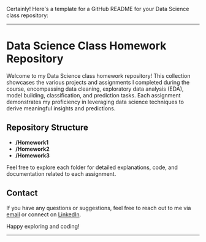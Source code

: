 Certainly! Here's a template for a GitHub README for your Data Science class repository:

---

# Data Science Class Homework Repository

Welcome to my Data Science class homework repository! This collection showcases the various projects and assignments I completed during the course, encompassing data cleaning, exploratory data analysis (EDA), model building, classification, and prediction tasks. Each assignment demonstrates my proficiency in leveraging data science techniques to derive meaningful insights and predictions.



## Repository Structure

- **/Homework1** 
- **/Homework2** 
- **/Homework3**

Feel free to explore each folder for detailed explanations, code, and documentation related to each assignment.


## Contact

If you have any questions or suggestions, feel free to reach out to me via [email](mailto:sravyalenka09@gmail.com) or connect on [LinkedIn](https://www.linkedin.com/in/sravya-lenka/ ).

Happy exploring and coding!

---

